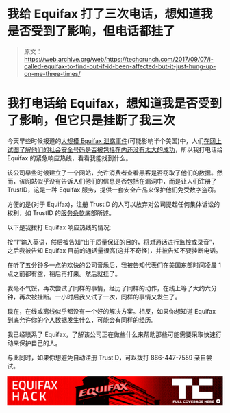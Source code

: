 # 我给 Equifax 打了三次电话，想知道我是否受到了影响，但电话都挂了

> 原文：<https://web.archive.org/web/https://techcrunch.com/2017/09/07/i-called-equifax-to-find-out-if-id-been-affected-but-it-just-hung-up-on-me-three-times/>

# 我打电话给 Equifax，想知道我是否受到了影响，但它只是挂断了我三次

今天早些时候报道的[大规模 Equifax 泄露事件](https://web.archive.org/web/20230307141150/https://techcrunch.com/2017/09/07/equifax-data-leak-could-involve-143-million-consumers/)(可能影响半个美国)中，人们[在网上试图了解他们的社会安全号码是否被包括在内还没有太大的成功](https://web.archive.org/web/20230307141150/https://techcrunch.com/2017/09/07/equifax-data-breach-help-site-leaves-consumers-with-more-questions-than-answers/)，所以我打电话给 Equifax 的紧急响应热线，看看我能找到什么。

该公司早些时候建立了一个网站，允许消费者查看黑客是否窃取了他们的数据。然而，该网站似乎没有告诉人们他们的信息是否包括在漏洞中，而是让人们注册了 TrustID，这是一种 Equifax 服务，提供一套安全产品来保护他们免受数字盗窃。

方便的是(对于 Equifax)，注册 TrustID 的人可以放弃对公司提起任何集体诉讼的权利，如 TrustID 的[服务条款](https://web.archive.org/web/20230307141150/https://trustedidpremier.com/static/terms)底部所述。

以下是我拨打 Equifax 响应热线的情况:

按“1”输入英语，然后被告知“出于质量保证的目的，将对通话进行监控或录音”，之后我被告知 Equifax 目前的通话量很高(这并不奇怪)，并被告知不要挂断电话。

在听了五分钟多一点的欢快的公司音乐后，我被告知代表们在美国东部时间凌晨 1 点之前都有空，稍后再打来。然后就挂了。

我毫不气馁，再次尝试了同样的事情，经历了同样的动作，在线上等了大约六分钟，再次被挂断。一小时后我又试了一次，同样的事情又发生了。

现在，在线或离线似乎都没有一个好的解决方案。相反，如果你想知道 Equifax 到底允许你的个人数据发生什么，可能会有同样的经历。

我已经联系了 Equifax，了解该公司正在做些什么来帮助那些可能需要采取快速行动来保护自己的人。

与此同时，如果你想避免自动注册 TrustID，可以拨打 866-447-7559 亲自尝试。

[![](img/becc45506175b4f5101b5b1cc814e74e.png)](https://web.archive.org/web/20230307141150/https://techcrunch.com/tag/equifax-hack/)